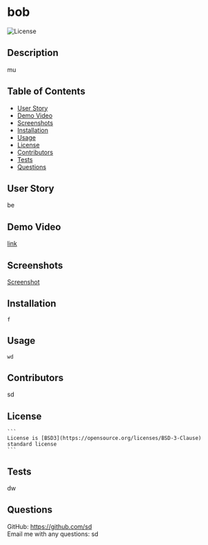 
  # bob  <br/>
  ![License](https://img.shields.io/badge/License-BSD%203--Clause-orange.svg)
  
  ## Description
  mu
  
  ## Table of Contents 
  
  * [User Story](#userstory)
  * [Demo Video](#demovideo)
  * [Screenshots](#screenshots)
  * [Installation](#installation)
  * [Usage](#usage)
  * [License](#license)
  * [Contributors](#contributors)
  * [Tests](#tests)
  * [Questions](#questions)
  
  ## User Story
  be
  
  ## Demo Video 
  [link](po)
  
  ## Screenshots
  [Screenshot](undefined)
  
  ## Installation
  ```
  f
  ```
  
  ## Usage
  ```
  wd
  ```
  
  ## Contributors
  sd
  
  
  ## License
    ```
    License is [BSD3](https://opensource.org/licenses/BSD-3-Clause) standard license
    ```
  
  ## Tests
  dw
  
  ## Questions
   GitHub: https://github.com/sd  <br/>
   Email me with any questions: sd
   